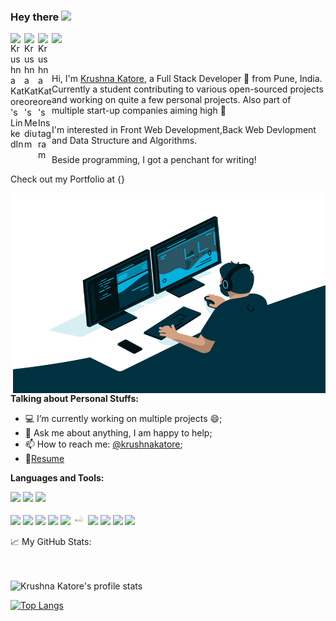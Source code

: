 ### Hey there <img src="https://media.giphy.com/media/hvRJCLFzcasrR4ia7z/giphy.gif" width="25px">

<a href="https://www.linkedin.com/in/krushna-katore-733185137/">
  <img align="left" alt="Krushna Katore's LinkedIn" width="22px" src="https://cdn.jsdelivr.net/npm/simple-icons@v3/icons/linkedin.svg" />
</a>
<a href="https://medium.com/@krushnakatore88">
  <img align="left" alt="Krushna Katore's Medium" width="22px" src="https://cdn.jsdelivr.net/npm/simple-icons@v3/icons/medium.svg" />
</a>
<a href="https://www.instagram.com/krushnakatore/">
  <img align="left" alt="Krushna Katore's Instagram" width="22px" src="https://cdn.jsdelivr.net/npm/simple-icons@v3/icons/instagram.svg" />
</a>


![](https://visitor-badge.glitch.me/badge?page_id=krushnakatore.krushnakatore)

<br />

Hi, I'm [Krushna Katore](https://www.linkedin.com/in/krushna-katore-733185137/), a Full Stack Developer 🚀 from Pune, India. 
Currently a student contributing to various open-sourced projects and working on quite a few personal projects. Also part of multiple start-up companies aiming high 🌟

I'm interested in Front Web Development,Back Web Devlopment and Data Structure and Algorithms.

Beside programming, I got a penchant for writing!

Check out my Portfolio at {}

  <img align="right" alt="GIF" src="https://raw.githubusercontent.com/krushnakatore/krushnakatore/main/code%20(1).gif" width="500" height="320" />
  
**Talking about Personal Stuffs:**

- 💻 I’m currently working on multiple projects :smile:;
- 💬 Ask me about anything, I am happy to help;
- 📫 How to reach me: [@krushnakatore](https://www.linkedin.com/in/krushna-katore-733185137/);
- 📝[Resume](https://drive.google.com/file/d/1mX7yRObKcT-nZA7H-fJURUNqyL7r2JsY/view?usp=sharing)

**Languages and Tools:**  

<code><img height="20" src="/.github/icons/typescript.svg"></code>
<code><img height="20" src="/.github/icons/javascript.svg"></code>
<code><img height="20" src="/.github/icons/tailwindcss.svg"></code>

<code><img height="20" src="/.github/icons/react.png"></code>
<code><img height="20" src="/.github/icons/nodejs.svg"></code>
<code><img height="20" src="/.github/icons/expressjs.png"></code>
<code><img height="20" src="/.github/icons/mongodb.svg"></code>
<code><img height="20" src="/.github/icons/materialui.svg"></code>
<code><img height="20" src="https://raw.githubusercontent.com/github/explore/80688e429a7d4ef2fca1e82350fe8e3517d3494d/topics/mysql/mysql.png"></code>
<code><img height="20" src="/.github/icons/redux.svg"></code>
<code><img height="20" src="/.github/icons/bash.svg"></code>
<code><img height="20" src="/.github/icons/html.svg"></code>
<code><img height="20" src="/.github/icons/css.svg"></code>


<summary>📈 My GitHub Stats: </summary>
<br>
<br>
<p align="left"> <img align="left" alt="Krushna Katore's profile stats" src="https://github-readme-stats.vercel.app/api?username=krushnakatore&show_icons=true&theme=gotham" alt="krushnakatore" />

<br>
  
  [![Top Langs](https://github-readme-stats.vercel.app/api/top-langs/?username=krushnakatore&layout=compact)](https://github.com/krushnakatore/github-readme-stats)

